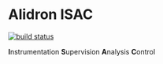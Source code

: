 Alidron ISAC
============

[![build status](https://git.tinigrifi.org/ci/projects/1/status.png?ref=master)](https://git.tinigrifi.org/ci/projects/1?ref=master)

**I**nstrumentation
**S**upervision
**A**nalysis
**C**ontrol

